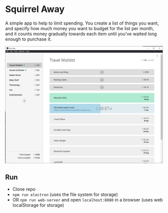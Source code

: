 # Squirrel Away

A simple app to help to limit spending. You create a list of things you want, and specify how much money you want to budget for the list per month, and it counts money gradually towards each item until you've waited long enough to purchase it.

![screenshot](screenshot.jpg)

## Run

  - Clone repo
  - `npm run electron` (uses the file system for storage)
  - OR `npm run web-server` and open `localhost:8080` in a browser (uses web localStorage for storage)

